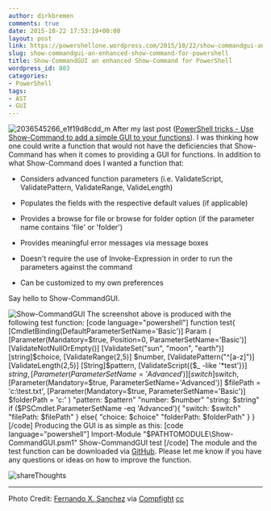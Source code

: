 ```yaml
---
author: dirkbremen
comments: true
date: 2015-10-22 17:53:19+00:00
layout: post
link: https://powershellone.wordpress.com/2015/10/22/show-commandgui-an-enhanced-show-command-for-powershell/
slug: show-commandgui-an-enhanced-show-command-for-powershell
title: Show-CommandGUI an enhanced Show-Command for PowerShell
wordpress_id: 803
categories:
- PowerShell
tags:
- AST
- GUI
---
```


![2036545266_e1f19d8cdd_m](https://powershellone.files.wordpress.com/2015/10/2036545266_e1f19d8cdd_m.jpg)
After my last post ([PowerShell tricks - Use Show-Command to add a simple GUI to your functions](https://powershellone.wordpress.com/2015/10/13/powershell-tricks-use-show-command-to-add-a-simple-gui-to-your-functions/)). I was thinking how one could write a function that would not have the deficiencies that Show-Command has when it comes to providing a GUI for functions. In addition to what Show-Command does I wanted a function that:



	
  * Considers advanced function parameters (i.e. ValidateScript, ValidatePattern, ValidateRange, ValideLength)

	
  * Populates the fields with the respective default values (if applicable)

        
  * Provides a browse for file or browse for folder option (if the parameter name contains 'file' or 'folder')


  * Provides meaningful error messages via message boxes

	
  * Doesn't require the use of Invoke-Expression in order to run the parameters against the command


  * Can be customized to my own preferences



Say hello to Show-CommandGUI.

![Show-CommandGUI](https://powershellone.files.wordpress.com/2015/10/show-commandgui1.png)
The screenshot above is produced with the following test function:
[code language="powershell"]
function test{
    [CmdletBinding(DefaultParameterSetName='Basic')]
    Param
    (
        [Parameter(Mandatory=$true, 
                   Position=0,
                   ParameterSetName='Basic')]
        [ValidateNotNullOrEmpty()]
        [ValidateSet("sun", "moon", "earth")] 
        [string]$choice,
        [ValidateRange(2,5)]
        $number,
        [ValidatePattern("^[a-z]")]
        [ValidateLength(2,5)]
        [String]$pattern,
        [ValidateScript({$_ -like '*test'})]
        $string,
        [Parameter(ParameterSetName='Advanced')]
        [switch]$switch,
        [Parameter(Mandatory=$true, ParameterSetName='Advanced')]
        $filePath = 'c:\test.txt',
        [Parameter(Mandatory=$true, ParameterSetName='Basic')]
        $folderPath = 'c:\'
    )
    "pattern: $pattern"
    "number: $number"
    "string: $string"
    if ($PSCmdlet.ParameterSetName -eq 'Advanced'){
        "switch: $switch"
        "filePath: $filePath"
    }
    else{
        "choice: $choice"
        "folderPath: $folderPath"
    }
}
[/code]
Producing the GUI is as simple as this:
[code language="powershell"]
Import-Module "$PATHTOMODULE\Show-CommandGUI.psm1"
Show-CommandGUI test
[/code]
The module and the test function can be downloaded via [GitHub](https://github.com/DBremen/Show-CommandGUI). Please let me know if you have any questions or ideas on how to improve the function.

![shareThoughts](https://powershellone.files.wordpress.com/2015/10/sharethoughts.jpg)


* * *


Photo Credit: [Fernando X. Sanchez](https://www.flickr.com/photos/73487842@N00/2036545266/) via [Compfight](http://compfight.com) [cc](https://creativecommons.org/licenses/by-nc-nd/2.0/)
